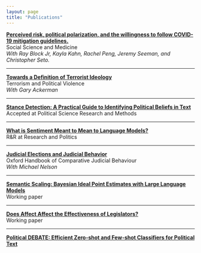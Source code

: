 ```yaml
---
layout: page
title: "Publications"
---
```


[**Perceived risk, political polarization, and the willingness to follow COVID-19 mitigation guidelines.**](https://www.sciencedirect.com/science/article/pii/S0277953622003975)  
Social Science and Medicine  
*With Ray Block Jr, Kayla Kahn, Rachel Peng, Jeremy Seeman, and Christopher Seto.*  

---

[**Towards a Definition of Terrorist Ideology**](https://www.tandfonline.com/doi/abs/10.1080/09546553.2019.1599862)  
Terrorism and Political Violence  
*With Gary Ackerman*

---

[**Stance Detection: A Practical Guide to Identifying Political Beliefs in Text**](https://arxiv.org/pdf/2305.01723.pdf)  
Accepted at Political Science Research and Methods

---

[**What is Sentiment Meant to Mean to Language Models?**](https://arxiv.org/pdf/2405.02454)  
R&R at Research and Politics

---

[**Judicial Elections and Judicial Behavior**](https://static1.squarespace.com/static/5f3ab7abbcc2a34965a59fe8/t/638a4348c77dbf746dc292a6/1670005576956/20Nelson.pdf)  
Oxford Handbook of Comparative Judicial Behaviour  
*With Michael Nelson*

---

[**Semantic Scaling: Bayesian Ideal Point Estimates with Large Language Models**](https://arxiv.org/pdf/2405.02472)  
Working paper

---

[**Does Affect Affect the Effectiveness of Legislators?**](https://drive.google.com/file/d/11R2Fbp8U53FEUZAhr3JHahLS71oBa989/view?usp=share_link)  
Working paper

---

[**Political DEBATE: Efficient Zero-shot and Few-shot Classifiers for Political Text**](https://drive.google.com/file/d/1q-s6qUUpRuh4JwpOEyHvrDbS5j9bonkk/view?usp=share_link)